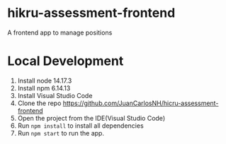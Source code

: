 # hikru-assessment-frontend

A frontend app to manage positions

Local Development
=======

1. Install node 14.17.3
2. Install npm 6.14.13
3. Install Visual Studio Code
4. Clone the repo https://github.com/JuanCarlosNH/hicru-assessment-frontend
5. Open the project from the IDE(Visual Studio Code)
6. Run `npm install` to install all dependencies
7. Run `npm start` to run the app.